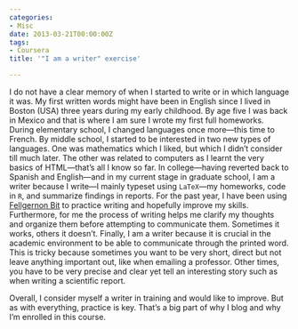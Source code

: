 ```yaml
---
categories:
- Misc
date: 2013-03-21T00:00:00Z
tags:
- Coursera
title: '"I am a writer" exercise'

---
```


<p>I do not have a clear memory of when I started to write or in which language it was. My first written words might have been in English since I lived in Boston (USA) three years during my early childhood. By age five I was back in Mexico and that is where I am sure I wrote my first full homeworks. During elementary school, I changed languages once more—this time to French. By middle school, I started to be interested in two new types of languages. One was mathematics which I liked, but which I didn&#8217;t consider till much later. The other was related to computers as I learnt the very basics of HTML—that&#8217;s all I know so far. In college—having reverted back to Spanish and English—and in my current stage in graduate school, I am a writer because I write—I mainly typeset using <code>LaTeX</code>—my homeworks, code in <code>R</code>, and summarize findings in reports. For the past year, I have been using <a href="http://fellgernon.tumblr.com/">Fellgernon Bit</a> to practice writing and hopefully improve my skills. Furthermore, for me the process of writing helps me clarify my thoughts and organize them before attempting to communicate them. Sometimes it works, others it doesn&#8217;t. Finally, I am a writer because it is crucial in the academic environment to be able to communicate through the printed word. This is tricky because sometimes you want to be very short, direct but not leave anything important out, like when emailing a professor. Other times, you have to be very precise and clear yet tell an interesting story such as when writing a scientific report.</p>
<p>Overall, I consider myself a writer in training and would like to improve. But as with everything, practice is key. That&#8217;s a big part of why I blog and why I&#8217;m enrolled in this course.</p>
